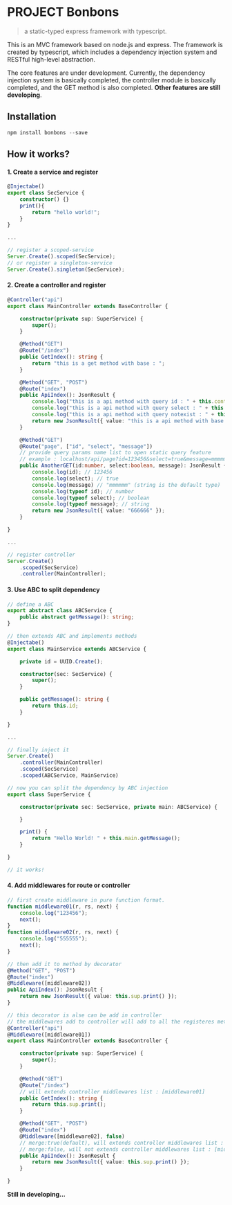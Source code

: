# PROJECT Bonbons
> a static-typed express framework with typescript.

This is an MVC framework based on node.js and express. The framework is created by typescript, which includes a dependency injection system and RESTful high-level abstraction.

The core features are under development. Currently, the dependency injection system is basically completed, the controller module is basically completed, and the GET method is also completed. **Other features are still developing**.

## Installation
```powershell
npm install bonbons --save
```

## How it works?
#### 1. Create a service and register
```TypeScript
@Injectabe()
export class SecService {
    constructor() {}
    print(){
        return "hello world!";
    }
}

...

// register a scoped-service
Server.Create().scoped(SecService);
// or register a singleton-service
Server.Create().singleton(SecService);
```

#### 2. Create a controller and register 
```TypeScript
@Controller("api")
export class MainController extends BaseController {

    constructor(private sup: SuperService) {
        super();
    }

    @Method("GET")
    @Route("/index")
    public GetIndex(): string {
        return "this is a get method with base : ";
    }

    @Method("GET", "POST")
    @Route("index")
    public ApiIndex(): JsonResult {
        console.log("this is a api method with query id : " + this.context.query("id", Number));
        console.log("this is a api method with query select : " + this.context.query("select", Boolean));
        console.log("this is a api method with query notexist : " + this.context.query("notexist"));
        return new JsonResult({ value: "this is a api method with base : " });
    }

    @Method("GET")
    @Route("page", ["id", "select", "message"]) 
    // provide query params name list to open static query feature
    // example : localhost/api/page?id=123456&select=true&message=mmmmmm
    public AnotherGET(id:number, select:boolean, message): JsonResult {
        console.log(id); // 123456
        console.log(select); // true
        console.log(message) // "mmmmmm" (string is the default type)
        console.log(typeof id); // number
        console.log(typeof select); // boolean
        console.log(typeof message); // string
        return new JsonResult({ value: "666666" });
    }

}

...

// register controller
Server.Create()
    .scoped(SecService)
    .controller(MainController);
```

#### 3. Use ABC to split dependency
```TypeScript
// define a ABC
export abstract class ABCService {
    public abstract getMessage(): string;
}

// then extends ABC and implements methods
@Injectabe()
export class MainService extends ABCService {

    private id = UUID.Create();

    constructor(sec: SecService) {
        super();
    }

    public getMessage(): string {
        return this.id;
    }

}

...

// finally inject it
Server.Create()
    .controller(MainController)
    .scoped(SecService)
    .scoped(ABCService, MainService)

// now you can split the dependency by ABC injection
export class SuperService {

    constructor(private sec: SecService, private main: ABCService) {

    }

    print() {
        return "Hello World! " + this.main.getMessage();
    }

}

// it works!
```

#### 4. Add middlewares for route or controller
```TypeScript
// first create middleware in pure function format.
function middleware01(r, rs, next) {
    console.log("123456");
    next();
}
function middleware02(r, rs, next) {
    console.log("555555");
    next();
}

// then add it to method by decorator
@Method("GET", "POST")
@Route("index")
@Middleware([middleware02])
public ApiIndex(): JsonResult {
    return new JsonResult({ value: this.sup.print() });
}

// this decorator is alse can be add in controller
// the middlewares add to controller will add to all the registeres methods, but you can still rewrite this behavior.
@Controller("api")
@Middleware([middleware01])
export class MainController extends BaseController {

    constructor(private sup: SuperService) {
        super();
    }

    @Method("GET")
    @Route("/index")
    // will extends controller middlewares list : [middleware01]
    public GetIndex(): string {
        return this.sup.print();
    }

    @Method("GET", "POST")
    @Route("index")
    @Middleware([middleware02], false) 
    // merge:true(default), will extends controller middlewares list : [middleware01, middleware02]
    // merge:false, will not extends controller middlewares list : [middleware02]
    public ApiIndex(): JsonResult {
        return new JsonResult({ value: this.sup.print() });
    }

}
```

**Still in developing...**


